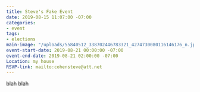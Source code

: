 ```yaml
---
title: Steve's Fake Event
date: 2019-08-15 11:07:00 -07:00
categories:
- event
tags:
- elections
main-image: "/uploads/55840512_338702446783321_4274730080116146176_n.jpg"
event-start-date: 2019-08-21 00:00:00 -07:00
event-end-date: 2019-08-21 02:00:00 -07:00
Location: my house
RSVP-link: mailto:cohensteve@att.net
---
```


blah blah